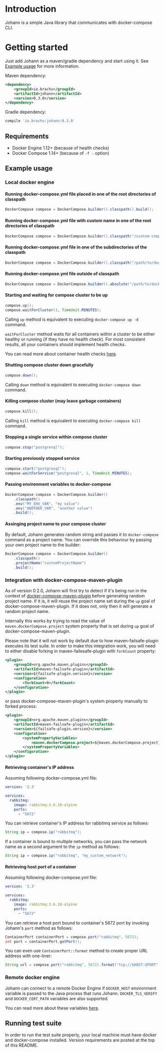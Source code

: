 # Introduction

Johann is a simple Java library that communicates with docker-compose CLI.

# Getting started

Just add Johann as a maven/gradle dependency and start using it. See [Example usage](#example-usage) for more information.

Maven dependency:
```xml
<dependency>
    <groupId>io.brachu</groupId>
    <artifactId>johann</artifactId>
    <version>0.3.0</version>
</dependency>
```

Gradle dependency:
```groovy
compile 'io.brachu:johann:0.3.0'
```

## Requirements

* Docker Engine 1.12+ (because of health checks)
* Docker Compose 1.14+ (because of `-f -` option)

## Example usage

### Local docker engine

#### Running docker-compose.yml file placed in one of the root directories of classpath

```java
DockerCompose compose = DockerCompose.builder().classpath().build();
```

#### Running docker-compose.yml file with custom name in one of the root directories of classpath

```java
DockerCompose compose = DockerCompose.builder().classpath("/custom-compose-file.yml").build();
```

#### Running docker-compose.yml file in one of the subdirectories of the classpath

```java
DockerCompose compose = DockerCompose.builder().classpath("/path/to/docker-compose.yml").build();
```

#### Running docker-compose.yml file outside of classpath

```java
DockerCompose compose = DockerCompose.builder().absolute("/path/to/docker-compose.yml").build();
```

#### Starting and waiting for compose cluster to be up

```java
compose.up();
compose.waitForCluster(1, TimeUnit.MINUTES);
```

Calling `up` method is equivalent to executing `docker-compose up -d` command.

`waitForCluster` method waits for all containers within a cluster to be either healthy or running (if they have no health check).
For most consistent results, all your containers should implement health checks.

You can read more about container health checks [here](https://docs.docker.com/engine/reference/builder/#healthcheck).

#### Shutting compose cluster down gracefully

```java
compose.down();
```

Calling `down` method is equivalent to executing `docker-compose down` command.

#### Killing compose cluster (may leave garbage containers)

```java
compose.kill();
```

Calling `kill` method is equivalent to executing `docker-compose kill` command.

#### Stopping a single service within compose cluster

```java
compose.stop("postgresql");
```

#### Starting previously stopped service

```java
compose.start("postgresql");
compose.waitForService("postgresql", 1, TimeUnit.MINUTES);
```

#### Passing environment variables to docker-compose

```java
DockerCompose compose = DockerCompose.builder()
    .classpath()
    .env("MY_ENV_VAR", "my value")
    .env("ANOTHER_VAR", "another value")
    .build();
```

#### Assinging project name to your compose cluster

By default, Johann generates random string and passes it to `docker-compose` command as a project name.
You can override this behaviour by passing your own project name to the builder:

```java
DockerCompose compose = DockerCompose.builder()
    .classpath()
    .projectName("customProjectName")
    .build();
```

### Integration with docker-compose-maven-plugin

As of version 0.2.0, Johann will first try to detect if it's being run in the context of
[docker-compose-maven-plugin](https://github.com/br4chu/docker-compose-maven-plugin) before generating random project name. If it is, it will reuse the project
name set during the `up` goal of docker-compose-maven-plugin. If it does not, only then it will generate a random project name.

Internally this works by trying to read the value of `maven.dockerCompose.project` system property that is set during `up` goal of docker-compose-maven-plugin.

Please note that it will not work by default due to how maven-failsafe-plugin executes its test suite.
In order to make this integration work, you will need to either disable forking in maven-failesafe-plugin with `forkCount` property:

```xml
<plugin>
    <groupId>org.apache.maven.plugins</groupId>
    <artifactId>maven-failsafe-plugin</artifactId>
    <version>${failsafe-plugin.version}</version>
    <configuration>
        <forkCount>0</forkCount>
    </configuration>
</plugin>
```

or pass docker-compose-maven-plugin's system property manually to forked process:

```xml
<plugin>
    <groupId>org.apache.maven.plugins</groupId>
    <artifactId>maven-failsafe-plugin</artifactId>
    <version>${failsafe-plugin.version}</version>
    <configuration>
        <systemPropertyVariables>
            <maven.dockerCompose.project>${maven.dockerCompose.project}</maven.dockerCompose.project>
        </systemPropertyVariables>
    </configuration>
</plugin>
```

#### Retrieving container's IP address

Assuming following docker-compose.yml file:

```yaml
version: '2.3'

services:
  rabbitmq:
    image: rabbitmq:3.6.10-alpine
    ports:
      - "5672"
```

You can retrieve container's IP address for rabbitmq service as follows:

```java
String ip = compose.ip("rabbitmq");
```

If a container is bound to multiple networks, you can pass the network name as a second argument to the `ip` method as follows:

```java
String ip = compose.ip("rabbitmq", "my_custom_network");
```

#### Retrieving host port of a container

Assuming following docker-compose.yml file:

```yaml
version: '2.3'

services:
  rabbitmq:
    image: rabbitmq:3.6.10-alpine
    ports:
      - "5672"
```

You can retrieve a host port bound to container's 5672 port by invoking Johann's `port` method as follows:

```java
ContainerPort containerPort = compose.port("rabbitmq", 5672);
int port = containerPort.getPort();
```

You can even use `ContainerPort::format` method to create proper URL address with one-liner:

```java
String url = compose.port("rabbitmq", 5672).format("tcp://$HOST:$PORT");
```

### Remote docker engine

Johann can connect to a remote Docker Engine if `DOCKER_HOST` environment variable is passed to the Java process that runs Johann.
`DOCKER_TLS_VERIFY` and `DOCKER_CERT_PATH` variables are also supported.

You can read more about these variables [here](https://docs.docker.com/compose/production/#running-compose-on-a-single-server).

## Running test suite

In order to run the test suite properly, your local machine must have docker and docker-compose installed.
Version requirements are posted at the top of this README.
